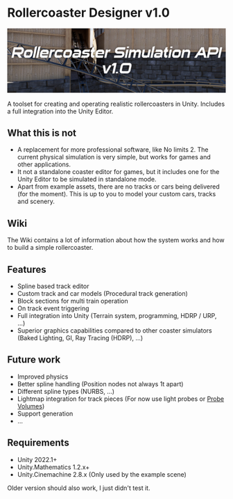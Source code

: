 ﻿# Rollercoaster Designer v1.0
![Title](Pictures/titleImage.png)

A toolset for creating and operating realistic rollercoasters in Unity. Includes a full integration into the Unity Editor.

## What this is not
- A replacement for more professional software, like No limits 2. The current physical simulation is very simple, but works for games and other applications.
- It not a standalone coaster editor for games, but it includes one for the Unity Editor to be simulated in standalone mode.
- Apart from example assets, there are no tracks or cars being delivered (for the moment). This is up to you to model your custom cars, tracks and scenery.

## Wiki
The Wiki contains a lot of information about how the system works and how to build a simple rollercoaster.

## Features
- Spline based track editor
- Custom track and car models (Procedural track generation)
- Block sections for multi train operation
- On track event triggering
- Full integration into Unity (Terrain system, programming, HDRP / URP, ...)
- Superior graphics capabilities compared to other coaster simulators (Baked Lighting, GI, Ray Tracing (HDRP), ...)

## Future work
- Improved physics
- Better spline handling (Position nodes not always 1t apart)
- Different spline types (NURBS, ...)
- Lightmap integration for track pieces (For now use light probes or [Probe Volumes](https://docs.unity3d.com/Packages/com.unity.render-pipelines.high-definition@14.0/manual/probevolumes.html))
- Support generation
- ...

## Requirements
- Unity 2022.1+
- Unity.Mathematics 1.2.x+
- Unity.Cinemachine 2.8.x (Only used by the example scene)

Older version should also work, I just didn't test it.
